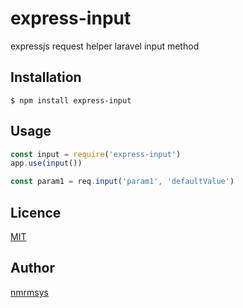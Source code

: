 express-input
====
expressjs request helper laravel input method

## Installation
```
$ npm install express-input
```

## Usage
```javascript
const input = require('express-input')
app.use(input())
```
```javascript
const param1 = req.input('param1', 'defaultValue')
```

## Licence

[MIT](http://opensource.org/licenses/mit-license.php)

## Author

[nmrmsys](https://github.com/nmrmsys)